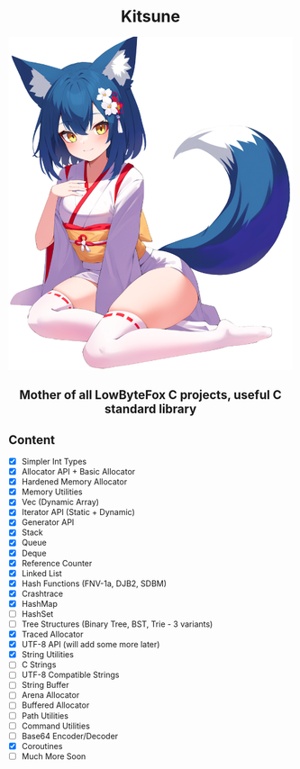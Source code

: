 <h1 align="center">Kitsune</h1>

<p align="center">
<img width="512" src="./character.png" />
</p>
<h3 align="center" style="font-size: 150%;">Mother of all LowByteFox C projects, useful C standard library</h3>

## Content
- [x] Simpler Int Types
- [x] Allocator API + Basic Allocator
- [x] Hardened Memory Allocator
- [x] Memory Utilities
- [x] Vec (Dynamic Array)
- [x] Iterator API (Static + Dynamic)
- [x] Generator API
- [x] Stack
- [x] Queue
- [x] Deque
- [x] Reference Counter
- [x] Linked List
- [x] Hash Functions (FNV-1a, DJB2, SDBM)
- [x] Crashtrace
- [x] HashMap
- [ ] HashSet
- [ ] Tree Structures (Binary Tree, BST, Trie - 3 variants)
- [x] Traced Allocator
- [x] UTF-8 API (will add some more later)
- [x] String Utilities
- [ ] C Strings
- [ ] UTF-8 Compatible Strings
- [ ] String Buffer
- [ ] Arena Allocator
- [ ] Buffered Allocator
- [ ] Path Utilities
- [ ] Command Utilities
- [ ] Base64 Encoder/Decoder
- [x] Coroutines
- [ ] Much More Soon
